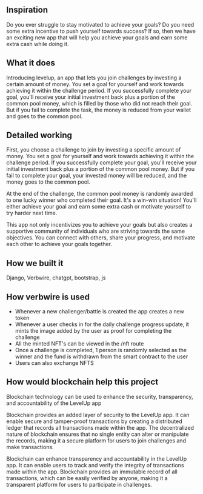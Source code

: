 ## Inspiration
Do you ever struggle to stay motivated to achieve your goals? Do you need some extra incentive to push yourself towards success? If so, then we have an exciting new app that will help you achieve your goals and earn some extra cash while doing it.

## What it does
Introducing levelup, an app that lets you join challenges by investing a certain amount of money. You set a goal for yourself and work towards achieving it within the challenge period. If you successfully complete your goal, you'll receive your initial investment back plus a portion of the common pool money, which is filled by those who did not reach their goal. But if you fail to complete the task, the money is reduced from your wallet and goes to the common pool.

## Detailed working 

First, you choose a challenge to join by investing a specific amount of money. You set a goal for yourself and work towards achieving it within the challenge period. If you successfully complete your goal, you'll receive your initial investment back plus a portion of the common pool money. But if you fail to complete your goal, your invested money will be reduced, and the money goes to the common pool.

At the end of the challenge, the common pool money is randomly awarded to one lucky winner who completed their goal. It's a win-win situation! You'll either achieve your goal and earn some extra cash or motivate yourself to try harder next time.

This app not only incentivizes you to achieve your goals but also creates a supportive community of individuals who are striving towards the same objectives. You can connect with others, share your progress, and motivate each other to achieve your goals together.

## How we built it
Django, Verbwire, chatgpt, bootstrap, js

## How verbwire is used

- Whenever a new challenger/battle is created the app creates a new token
- Whenever a user checks in for the daily challenge progress update, it mints the image added by the user as proof for completing the challenge
- All the minted NFT's can be viewed in the /nft route
- Once a challenge is completed, 1 person is randomly selected as the winner and the fund is withdrawn from the smart contract to the user
- Users can also exchange NFTS

## How would blockchain help this project
Blockchain technology can be used to enhance the security, transparency, and accountability of the LevelUp app

Blockchain provides an added layer of security to the LevelUp app. It can enable secure and tamper-proof transactions by creating a distributed ledger that records all transactions made within the app. The decentralized nature of blockchain ensures that no single entity can alter or manipulate the records, making it a secure platform for users to join challenges and make transactions.

Blockchain can enhance transparency and accountability in the LevelUp app. It can enable users to track and verify the integrity of transactions made within the app. Blockchain provides an immutable record of all transactions, which can be easily verified by anyone, making it a transparent platform for users to participate in challenges.
